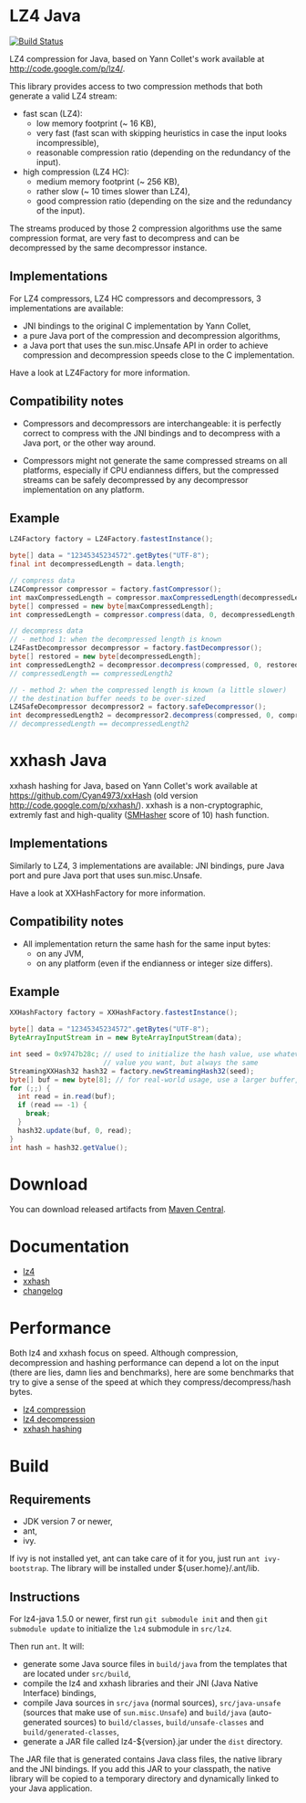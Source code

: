 # LZ4 Java

[![Build Status](https://travis-ci.org/lz4/lz4-java.svg?branch=master)](https://travis-ci.org/lz4/lz4-java)

LZ4 compression for Java, based on Yann Collet's work available at
http://code.google.com/p/lz4/.

This library provides access to two compression methods that both generate a
valid LZ4 stream:
 - fast scan (LZ4):
   - low memory footprint (~ 16 KB),
   - very fast (fast scan with skipping heuristics in case the input looks
     incompressible),
   - reasonable compression ratio (depending on the redundancy of the input).
 - high compression (LZ4 HC):
   - medium memory footprint (~ 256 KB),
   - rather slow (~ 10 times slower than LZ4),
   - good compression ratio (depending on the size and the redundancy of the
     input).

The streams produced by those 2 compression algorithms use the same compression
format, are very fast to decompress and can be decompressed by the same
decompressor instance.

## Implementations

For LZ4 compressors, LZ4 HC compressors and decompressors, 3 implementations are
available:
 - JNI bindings to the original C implementation by Yann Collet,
 - a pure Java port of the compression and decompression algorithms,
 - a Java port that uses the sun.misc.Unsafe API in order to achieve compression
   and decompression speeds close to the C implementation.

Have a look at LZ4Factory for more information.

## Compatibility notes

 - Compressors and decompressors are interchangeable: it is perfectly correct
   to compress with the JNI bindings and to decompress with a Java port, or the
   other way around.

 - Compressors might not generate the same compressed streams on all platforms,
   especially if CPU endianness differs, but the compressed streams can be
   safely decompressed by any decompressor implementation on any platform.

## Example

```java
LZ4Factory factory = LZ4Factory.fastestInstance();

byte[] data = "12345345234572".getBytes("UTF-8");
final int decompressedLength = data.length;

// compress data
LZ4Compressor compressor = factory.fastCompressor();
int maxCompressedLength = compressor.maxCompressedLength(decompressedLength);
byte[] compressed = new byte[maxCompressedLength];
int compressedLength = compressor.compress(data, 0, decompressedLength, compressed, 0, maxCompressedLength);

// decompress data
// - method 1: when the decompressed length is known
LZ4FastDecompressor decompressor = factory.fastDecompressor();
byte[] restored = new byte[decompressedLength];
int compressedLength2 = decompressor.decompress(compressed, 0, restored, 0, decompressedLength);
// compressedLength == compressedLength2

// - method 2: when the compressed length is known (a little slower)
// the destination buffer needs to be over-sized
LZ4SafeDecompressor decompressor2 = factory.safeDecompressor();
int decompressedLength2 = decompressor2.decompress(compressed, 0, compressedLength, restored, 0);
// decompressedLength == decompressedLength2
```

# xxhash Java

xxhash hashing for Java, based on Yann Collet's work available at https://github.com/Cyan4973/xxHash (old version
http://code.google.com/p/xxhash/). xxhash is a non-cryptographic, extremly fast
and high-quality ([SMHasher](http://code.google.com/p/smhasher/wiki/SMHasher)
score of 10) hash function.

## Implementations

Similarly to LZ4, 3 implementations are available: JNI bindings, pure Java port
and pure Java port that uses sun.misc.Unsafe.

Have a look at XXHashFactory for more information.

## Compatibility notes

 - All implementation return the same hash for the same input bytes:
   - on any JVM,
   - on any platform (even if the endianness or integer size differs).

## Example

```java
XXHashFactory factory = XXHashFactory.fastestInstance();

byte[] data = "12345345234572".getBytes("UTF-8");
ByteArrayInputStream in = new ByteArrayInputStream(data);

int seed = 0x9747b28c; // used to initialize the hash value, use whatever
                       // value you want, but always the same
StreamingXXHash32 hash32 = factory.newStreamingHash32(seed);
byte[] buf = new byte[8]; // for real-world usage, use a larger buffer, like 8192 bytes
for (;;) {
  int read = in.read(buf);
  if (read == -1) {
    break;
  }
  hash32.update(buf, 0, read);
}
int hash = hash32.getValue();
```

# Download

You can download released artifacts from [Maven Central](https://search.maven.org/search?q=g:org.lz4%20a:lz4-java).

# Documentation

 - [lz4](https://lz4.github.io/lz4-java/1.5.1/docs/net/jpountz/lz4/package-summary.html)
 - [xxhash](https://lz4.github.io/lz4-java/1.5.1/docs/net/jpountz/xxhash/package-summary.html)
 - [changelog](https://github.com/lz4/lz4-java/blob/master/CHANGES.md)

# Performance

Both lz4 and xxhash focus on speed. Although compression, decompression and
hashing performance can depend a lot on the input (there are lies, damn lies
and benchmarks), here are some benchmarks that try to give a sense of the
speed at which they compress/decompress/hash bytes.

 - [lz4 compression](https://lz4.github.io/lz4-java/1.5.1/lz4-compression-benchmark/)
 - [lz4 decompression](https://lz4.github.io/lz4-java/1.5.1/lz4-decompression-benchmark/)
 - [xxhash hashing](https://lz4.github.io/lz4-java/1.3.0/xxhash-benchmark/)

# Build

## Requirements

 - JDK version 7 or newer,
 - ant,
 - ivy.

If ivy is not installed yet, ant can take care of it for you, just run
`ant ivy-bootstrap`. The library will be installed under ${user.home}/.ant/lib.

## Instructions

For lz4-java 1.5.0 or newer, first run `git submodule init` and then `git submodule update`
to initialize the `lz4` submodule in `src/lz4`.

Then run `ant`. It will:

 - generate some Java source files in `build/java` from the templates that are
   located under `src/build`,
 - compile the lz4 and xxhash libraries and their JNI (Java Native Interface)
   bindings,
 - compile Java sources in `src/java` (normal sources), `src/java-unsafe`
   (sources that make use of `sun.misc.Unsafe`) and `build/java`
   (auto-generated sources) to `build/classes`, `build/unsafe-classes` and
   `build/generated-classes`,
 - generate a JAR file called lz4-${version}.jar under the `dist` directory.

The JAR file that is generated contains Java class files, the native library
and the JNI bindings. If you add this JAR to your classpath, the native library
will be copied to a temporary directory and dynamically linked to your Java
application.
